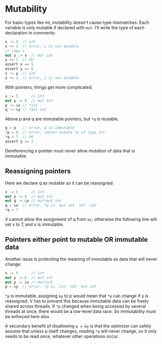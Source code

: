 Mutability
===
For basic types like int, mutability doesn't cause type mismatches.
Each variable is only mutable if declared with `mut`.
I'll write the type of each declaration in comments: 
```rust
x := 5	// int
x += 1	// error, x is not mutable
// copy x
mut y := x	// mut int
y += 1	// OK
assert x == 5
assert y == 6
z := y	// int
z += 1	// error, z is not mutable
```
With pointers, things get more complicated:
```rust
x := 5		// int
mut y := 6	// mut int
p := &x	// *int
q := &y	// *mut int
```
Above p and q are immutable pointers, but `*q` is mutable. 
```rust
q = p	// error, q is immutable
*p = 6	// error, cannot mutate *p of type int
*q = 7	// OK
assert y == 7
```
Dereferencing a pointer must never allow mutation of data that is 
immutable.

Reassigning pointers
---
Here we declare q as mutable so it can be reassigned:
```rust
x := 5		// int
mut y := 6	// mut int
mut q := &y // mut*mut int
q = &x	// error, *q is `mut int` not `int`
*q = 7
```
V cannot allow the assignment of q from `&x`, otherwise the following 
line will set x to 7, and x is immutable.

Pointers either point to mutable OR immutable data
--- 
Another issue is protecting the meaning of immutable as data that will 
never change: 
```rust
x := 5		// int
mut y := 6	// mut int
mut p := &x	// mut*int
p = &y	// error, *p is `int` not `mut int`
```
`*p` is immutable, assigning `&y` to p would mean that `*p` can change 
if y is reassigned. V has to prevent this because immutable data can be 
freely shared across threads. If `*p` changed when being accessed by
several threads at once, there would be a low-level data race. So
immutability must be enforced here also.

A secondary benefit of disallowing `p = &y` is that the optimizer can 
safely assume that unless p itself changes, reading `*p` will never change, 
so it only needs to be read once, whatever other operations occur.
